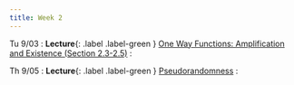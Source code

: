 ```yaml
---
title: Week 2
---
```


Tu 9/03
: **Lecture**{: .label .label-green } [One Way Functions: Amplification and Existence (Section 2.3-2.5)](/assets/lecture-notes/collection-F24.pdf)
    : 

Th 9/05
: **Lecture**{: .label .label-green } [Pseudorandomness](/assets/lecture-notes/collection-F24.pdf)
    : 
